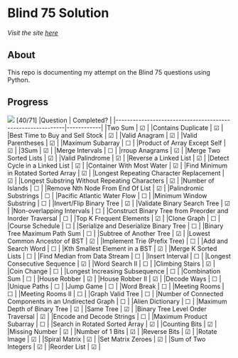 # Blind 75 Solution
_Visit the site [here](https://rexong.github.io/Blind-75/)_

## About
This repo is documenting my attempt on the Blind 75 questions using Python.

## Progress
![](https://progress-bar.dev/56) [40/71]
|Question                                                    | Completed? |
|------------------------------------------------------------|------------|
|Two Sum	                                                   | &#9745;    |
|Contains Duplicate                                          | &#9745;    |
|Best Time to Buy and Sell Stock	                           | &#9745;    |
|Valid Anagram                                               | &#9745;    |
|Valid Parentheses                                           | &#9745;    |
|Maximum Subarray	                                           | &#9744;    |
|Product of Array Except Self                                | &#9745;    |
|3Sum	                                                       | &#9745;    |
|Merge Intervals                                             | &#9744;    |
|rroup Anagrams                                              | &#9745;    |
|Merge Two Sorted Lists                                      | &#9745;    |
|Valid Palindrome                                            | &#9745;    |
|Reverse a Linked List	                                     | &#9745;    |
|Detect Cycle in a Linked List	                             | &#9745;    |
|Container With Most Water	                                 | &#9745;    |
|Find Minimum in Rotated Sorted Array	                       | &#9745;    |
|Longest Repeating Character Replacement	                   | &#9745;    |
|Longest Substring Without Repeating Characters	             | &#9745;    |
|Number of Islands	                                         | &#9744;    |
|Remove Nth Node From End Of List	                           | &#9745;    |
|Palindromic Substrings	                                     | &#9744;    |
|Pacific Atlantic Water Flow                                 | &#9744;    |
|Minimum Window Substring                                    | &#9744;    |
|Invert/Flip Binary Tree	                                   | &#9745;    |
|Validate Binary Search Tree	                               | &#9745;    |
|Non-overlapping Intervals	                                 | &#9744;    |
|Construct Binary Tree from Preorder and Inorder Traversal   | &#9744;    |
|Top K Frequent Elements	                                   | &#9745;    |
|Clone Graph	                                               | &#9744;    |
|Course Schedule	                                           | &#9744;    |
|Serialize and Deserialize Binary Tree                       | &#9744;    |
|Binary Tree Maximum Path Sum                                | &#9744;    |
|Subtree of Another Tree	                                   | &#9745;    |
|Lowest Common Ancestor of BST	                             | &#9745;    |
|Implement Trie (Prefix Tree)	                               | &#9744;    |
|Add and Search Word	                                       | &#9744;    |
|Kth Smallest Element in a BST	                             | &#9745;    |
|Merge K Sorted Lists	                                       | &#9744;    |
|Find Median from Data Stream	                               | &#9744;    |
|Insert Interval	                                           | &#9744;    |
|Longest Consecutive Sequence	                               | &#9745;    |
|Word Search II                                              | &#9744;    |
|Climbing Stairs	                                           | &#9745;    |
|Coin Change	                                               | &#9744;    |
|Longest Increasing Subsequence	                             | &#9744;    |
|Combination Sum	                                           | &#9744;    |
|House Robber	                                               | &#9745;    |
|House Robber II	                                           | &#9745;    |
|Decode Ways	                                               | &#9744;    |
|Unique Paths                                                | &#9744;    |
|Jump Game                                                   | &#9744;    |
|Word Break                                                  | &#9744;    |
|Meeting Rooms	                                             | &#9744;    |
|Meeting Rooms II                                            | &#9744;    |
|Graph Valid Tree                                            | &#9744;    |
|Number of Connected Components in an Undirected Graph       | &#9744;    |
|Alien Dictionary                                            | &#9744;    |
|Maximum Depth of Binary Tree                                | &#9745;    |
|Same Tree	                                                 | &#9745;    |
|Binary Tree Level Order Traversal                           | &#9745;    |
|Encode and Decode Strings                                   | &#9744;    |
|Maximum Product Subarray                                    | &#9744;    |
|Search in Rotated Sorted Array                              | &#9745;    |
|Counting Bits                                               | &#9745;    |
|Missing Number                                              | &#9745;    |
|Number of 1 Bits                                            | &#9745;    |
|Reverse Bits                                                | &#9745;    |
|Rotate Image                                                | &#9745;    |
|Spiral Matrix                                               | &#9745;    |
|Set Matrix Zeroes                                           | &#9745;    |
|Sum of Two Integers                                         | &#9745;    |
|Reorder List                                                | &#9745;    |
